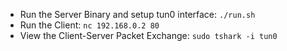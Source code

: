 - Run the Server Binary and setup tun0 interface: `./run.sh`
- Run the Client: `nc 192.168.0.2 80`
- View the Client-Server Packet Exchange: `sudo tshark -i tun0`